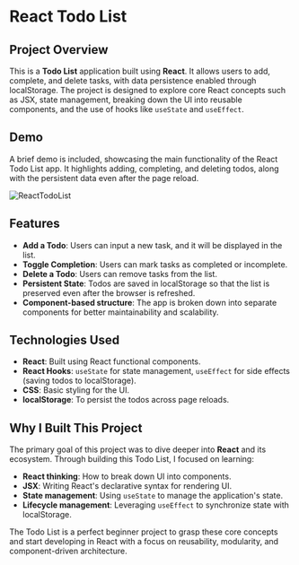 # React Todo List

## Project Overview

This is a **Todo List** application built using **React**. It allows users to add, complete, and delete tasks, with data persistence enabled through localStorage. The project is designed to explore core React concepts such as JSX, state management, breaking down the UI into reusable components, and the use of hooks like `useState` and `useEffect`.

## Demo

A brief demo is included, showcasing the main functionality of the React Todo List app. It highlights adding, completing, and deleting todos, along with the persistent data even after the page reload.

![ReactTodoList](https://github.com/user-attachments/assets/0b146af0-c0c8-4163-8984-a3371ed7df9f)

## Features

- **Add a Todo**: Users can input a new task, and it will be displayed in the list.
- **Toggle Completion**: Users can mark tasks as completed or incomplete.
- **Delete a Todo**: Users can remove tasks from the list.
- **Persistent State**: Todos are saved in localStorage so that the list is preserved even after the browser is refreshed.
- **Component-based structure**: The app is broken down into separate components for better maintainability and scalability.

## Technologies Used

- **React**: Built using React functional components.
- **React Hooks**: `useState` for state management, `useEffect` for side effects (saving todos to localStorage).
- **CSS**: Basic styling for the UI.
- **localStorage**: To persist the todos across page reloads.

## Why I Built This Project

The primary goal of this project was to dive deeper into **React** and its ecosystem. Through building this Todo List, I focused on learning:

- **React thinking**: How to break down UI into components.
- **JSX**: Writing React's declarative syntax for rendering UI.
- **State management**: Using `useState` to manage the application's state.
- **Lifecycle management**: Leveraging `useEffect` to synchronize state with localStorage.

The Todo List is a perfect beginner project to grasp these core concepts and start developing in React with a focus on reusability, modularity, and component-driven architecture.
